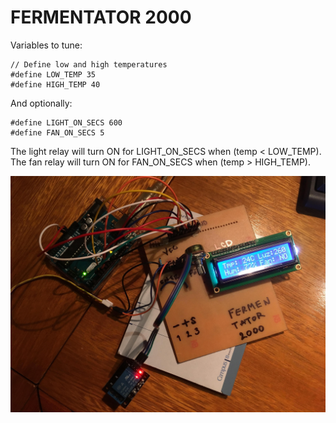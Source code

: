 # FERMENTATOR 2000

Variables to tune:
```
// Define low and high temperatures
#define LOW_TEMP 35
#define HIGH_TEMP 40
```
And optionally:
```
#define LIGHT_ON_SECS 600
#define FAN_ON_SECS 5
```

The light relay will turn ON for LIGHT_ON_SECS when (temp < LOW_TEMP).
The fan relay will turn ON for FAN_ON_SECS when (temp > HIGH_TEMP).

![alt text](https://raw.githubusercontent.com/guriandoro/arduino/master/fermentator-2000/fermentator-2000.JPG)
